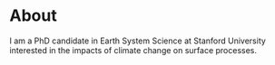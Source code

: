 # About

I am a PhD candidate in Earth System Science at Stanford University interested in the impacts of climate change on surface processes.
